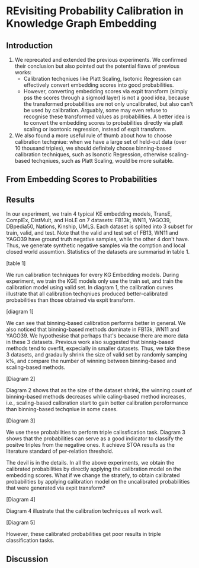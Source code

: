 # REvisiting Probability Calibration in Knowledge Graph Embedding

## Introduction



1. We reprecated and extended the previous experiments. We confirmed their conclusion but also pointed out the potential flaws of previous works:
    - Calibration techqniues like Platt Scaling, Isotonic Regression can effectively convert embedding scores into good probabilities.
    - However, converting embedding scores via expit transform (simply pss the scores through a sigmoid layer) is not a good idea, because the transformed probabilities are not only uncalibrated, but also can't be used by calibration. Arguably, some may even refuse to recognise these transformed values as probabilities. A better idea is to convert the embedding scores to probabilities directly via platt scaling or isontonic regression, instead of expit transform.
2. We also found a more useful rule of thumb about how to choose calibration techqniue: when we have a large set of held-out data (over 10 thousand triples), we should definitely choose binning-based calibration techniques, such as Isonotic Regression, otherwise scaling-based techqniues, such as Platt Scaling, would be more suitable. 


## From Embedding Scores to Probabilities


## Results

In our experiment, we train 4 typical KE embedding models, TransE, ComplEx, DistMult, and HoLE on 7 datasets: FB13k, WN11, YAGO39, DBpedia50, Nations, Kinship, UMLS. Each dataset is splited into 3 subset for train, valid, and test. Note that the valid and test set of FB13, WN11 and YAGO39 have ground truth negative samples, while the other 4 don't have. Thus, we generate synthetic negative samples via the corrption and local closed world assumtion. Statistics of the datasets are summarisd in table 1.

[table 1]

We run calibration techniques for every KG Embedding models. During experiment, we train the KGE models only use the train set, and train the calibration model using valid set. In diagram 1, the calibration curves illustrate that all calibration techqniues produced better-calibrated probabilities than those obtained via expit transform.

[diagram 1]

We can see that binning-based calibration performs better in general. We also noticed that binning-based methods dominate in FB13k, WN11 and YAGO39. We hypothesise that perhaps that's because there are more data in these 3 datasets. Previous work also suggested that binnig-based methods tend to overfit, expecially in smaller datasets. Thus, we take these 3 datasets, and gradaully shrink the size of valid set by randomly samping k%, and compare the number of winning between binning-based and scaling-based methods. 

[Diagram 2]

Diagram 2 shows that as the size of the dataset shrink, the winning count of binning-based methods decreases while caling-based method increases, i.e., scaling-based calibration start to gain better calibration peroformance than binning-based techqniue in some cases.

[Diagram 3]

We use these probabilities to perform triple calissfication task. Diagram 3 shows that the probabilities can serve as a good indicator to classify the positve triples from the negative ones. It achieve STOA results as the literature standard of per-relation threshold. 

The devil is in the details. In all the above experiments, we obtain the calibrated probabilities by directly applying the calibration model on the embedding scores. What if we change the stratefy, to obtain calibrated probabilities by applying calibration model on the uncalibrated probabilities that were generated via expit transform?

[Diagram 4]

Diagram 4 illustrate that the calibration techniques all work well.

[Diagram 5] 

However, these calibrated probabilities get poor results in triple classification tasks.



## Discussion
